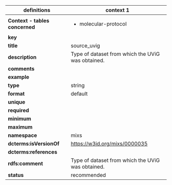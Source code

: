 

| definitions | context 1 |
|-|-|
| **Context - tables concerned** | <ul><li>molecular-protocol</li></ul> |
| **key** |  |
| **title** | source_uvig |
| **description** | Type of dataset from which the UViG was obtained. |
| **comments** |  |
| **example** |  |
| **type** | string |
| **format** | default |
| **unique** |  |
| **required** |  |
| **minimum** |  |
| **maximum** |  |
| **namespace** | mixs |
| **dcterms:isVersionOf** | https://w3id.org/mixs/0000035 |
| **dcterms:references** |  |
| **rdfs:comment** | Type of dataset from which the UViG was obtained. |
| **status** | recommended |
